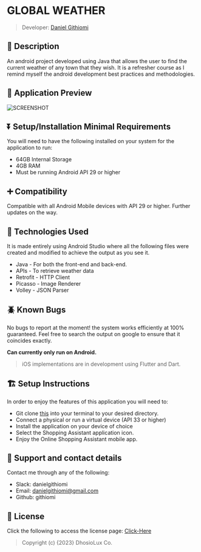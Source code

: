 # GLOBAL WEATHER

> Developer: <a href="http://github.com/githiomi">Daniel Githiomi</a>

## 🚧 Description

An android project developed using Java that allows the user to find the current weather of any town
that they wish. It is a refresher course as I remind myself the android development best practices
and methodologies.

## 👀 Application Preview

![SCREENSHOT](app/src/main/res/drawable/app_screenshot.png)

## ⏬ Setup/Installation Minimal Requirements

You will need to have the following installed on your system for the application to run:

* 64GB Internal Storage
* 4GB RAM
* Must be running Android API 29 or higher

## ➕ Compatibility

Compatible with all Android Mobile devices with API 29 or higher.
Further updates on the way.

## 🤖 Technologies Used

It is made entirely using Android Studio where all the following files were created and modified to
achieve the output as you see it.

* Java - For both the front-end and back-end.
* APIs - To retrieve weather data
* Retrofit - HTTP Client
* Picasso - Image Renderer
* Volley - JSON Parser

## 🪲 Known Bugs

No bugs to report at the moment! the system works efficiently at 100% guaranteed. Feel free to
search the output on google to ensure that it coincides exactly.

**Can currently only run on Android.**

> iOS implementations are in development using Flutter and Dart.

## 🏗️ Setup Instructions

In order to enjoy the features of this application you will need to:

* Git clone [this](https://github.com/githiomi/Global-Weather) into your terminal to your
  desired directory.
* Connect a physical or run a virtual device (API 33 or higher)
* Install the application on your device of choice
* Select the Shopping Assistant application icon.
* Enjoy the Online Shopping Assistant mobile app.

## 📧 Support and contact details

Contact me through any of the following:

* Slack: danielgithiomi
* Email: danielgithiomi@gmail.com
* Github: githiomi

## 📃 License

Click the following to access the license
page: [Click-Here](https://githiomi.github.io/Privacy-Policy/)

> Copyright (c) {2023} DhosioLux Co.